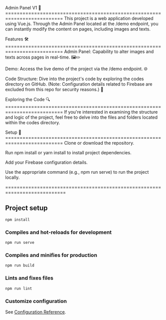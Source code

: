 Admin Panel V1 🚀 ==========================================================================
This project is a web application developed using Vue.js. Through the Admin Panel located at the /demo endpoint, you can instantly modify the content on pages, including images and texts.

Features 🛠 ==========================================================================
Admin Panel: Capability to alter images and texts across pages in real-time. 🖼✏️

Demo: Access the live demo of the project via the /demo endpoint. 🌐

Code Structure: Dive into the project's code by exploring the codes directory on GitHub. (Note: Configuration details related to Firebase are excluded from this repo for security reasons.) 📁

Exploring the Code 🔍 ==========================================================================
If you're interested in examining the structure and logic of the project, feel free to delve into the files and folders located within the codes directory.

Setup 🚧 ==========================================================================
Clone or download the repository.

Run npm install or yarn install to install project dependencies.

Add your Firebase configuration details.

Use the appropriate command (e.g., npm run serve) to run the project locally.

===========================================================================
## Project setup
```
npm install
```

### Compiles and hot-reloads for development
```
npm run serve
```

### Compiles and minifies for production
```
npm run build
```

### Lints and fixes files
```
npm run lint
```

### Customize configuration
See [Configuration Reference](https://cli.vuejs.org/config/).
